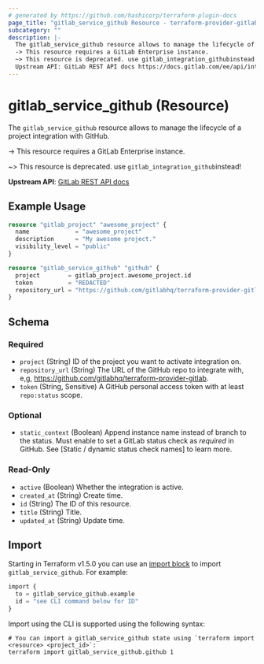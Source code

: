 ```yaml
---
# generated by https://github.com/hashicorp/terraform-plugin-docs
page_title: "gitlab_service_github Resource - terraform-provider-gitlab"
subcategory: ""
description: |-
  The gitlab_service_github resource allows to manage the lifecycle of a project integration with GitHub.
  -> This resource requires a GitLab Enterprise instance.
  ~> This resource is deprecated. use gitlab_integration_githubinstead!
  Upstream API: GitLab REST API docs https://docs.gitlab.com/ee/api/integrations.html#github
---
```


# gitlab_service_github (Resource)

The `gitlab_service_github` resource allows to manage the lifecycle of a project integration with GitHub.

-> This resource requires a GitLab Enterprise instance.

~> This resource is deprecated. use `gitlab_integration_github`instead!
	
**Upstream API**: [GitLab REST API docs](https://docs.gitlab.com/ee/api/integrations.html#github)

## Example Usage

```terraform
resource "gitlab_project" "awesome_project" {
  name             = "awesome_project"
  description      = "My awesome project."
  visibility_level = "public"
}

resource "gitlab_service_github" "github" {
  project        = gitlab_project.awesome_project.id
  token          = "REDACTED"
  repository_url = "https://github.com/gitlabhq/terraform-provider-gitlab"
}
```

<!-- schema generated by tfplugindocs -->
## Schema

### Required

- `project` (String) ID of the project you want to activate integration on.
- `repository_url` (String) The URL of the GitHub repo to integrate with, e,g, https://github.com/gitlabhq/terraform-provider-gitlab.
- `token` (String, Sensitive) A GitHub personal access token with at least `repo:status` scope.

### Optional

- `static_context` (Boolean) Append instance name instead of branch to the status. Must enable to set a GitLab status check as _required_ in GitHub. See [Static / dynamic status check names] to learn more.

### Read-Only

- `active` (Boolean) Whether the integration is active.
- `created_at` (String) Create time.
- `id` (String) The ID of this resource.
- `title` (String) Title.
- `updated_at` (String) Update time.

## Import

Starting in Terraform v1.5.0 you can use an [import block](https://developer.hashicorp.com/terraform/language/import) to import `gitlab_service_github`. For example:
```terraform
import {
  to = gitlab_service_github.example
  id = "see CLI command below for ID"
}
```

Import using the CLI is supported using the following syntax:

```shell
# You can import a gitlab_service_github state using `terraform import <resource> <project_id>`:
terraform import gitlab_service_github.github 1
```
